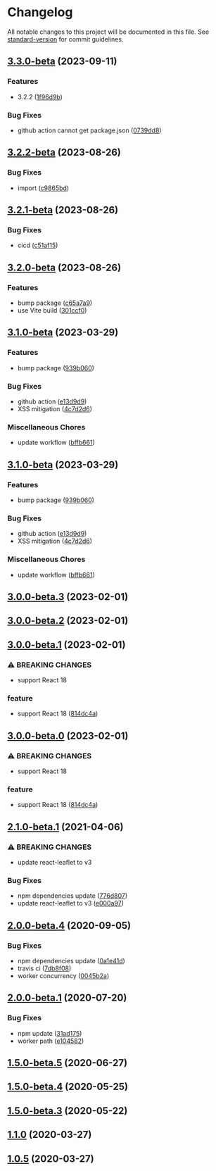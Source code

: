 # Changelog

All notable changes to this project will be documented in this file. See [standard-version](https://github.com/conventional-changelog/standard-version) for commit guidelines.

## [3.3.0-beta](https://github.com/hermanho/react-leaflet-pouchdb-tilelayer/compare/v3.2.2-beta...v3.3.0-beta) (2023-09-11)


### Features

* 3.2.2 ([1f96d9b](https://github.com/hermanho/react-leaflet-pouchdb-tilelayer/commit/1f96d9b0623ca17b220c47fa64e81f81ba8bb01a))


### Bug Fixes

* github action cannot get package.json ([0739dd8](https://github.com/hermanho/react-leaflet-pouchdb-tilelayer/commit/0739dd8c60fc7e76847aa3a001b7d86ac61a58ed))

## [3.2.2-beta](https://github.com/hermanho/react-leaflet-pouchdb-tilelayer/compare/v3.2.1-beta...v3.2.2-beta) (2023-08-26)


### Bug Fixes

* import ([c9865bd](https://github.com/hermanho/react-leaflet-pouchdb-tilelayer/commit/c9865bdf7e6a00bc1cac9312ac2ca49177808d57))

## [3.2.1-beta](https://github.com/hermanho/react-leaflet-pouchdb-tilelayer/compare/v3.2.0-beta...v3.2.1-beta) (2023-08-26)


### Bug Fixes

* cicd ([c51af15](https://github.com/hermanho/react-leaflet-pouchdb-tilelayer/commit/c51af15f5d277b146cf00381ee12d908e1923eed))

## [3.2.0-beta](https://github.com/hermanho/react-leaflet-pouchdb-tilelayer/compare/v3.1.0-beta...v3.2.0-beta) (2023-08-26)


### Features

* bump package ([c65a7a9](https://github.com/hermanho/react-leaflet-pouchdb-tilelayer/commit/c65a7a97b75399e0b3a3fbf90248f6127e2472ee))
* use Vite build ([301ccf0](https://github.com/hermanho/react-leaflet-pouchdb-tilelayer/commit/301ccf0f44421a7411ff0b29c3ef276a51bcf262))

## [3.1.0-beta](https://github.com/hermanho/react-leaflet-pouchdb-tilelayer/compare/v3.0.0-beta.3...v3.1.0-beta) (2023-03-29)


### Features

* bump package ([939b060](https://github.com/hermanho/react-leaflet-pouchdb-tilelayer/commit/939b0601691a87faa413cd959d802416a4d936cb))


### Bug Fixes

* github action ([e13d9d9](https://github.com/hermanho/react-leaflet-pouchdb-tilelayer/commit/e13d9d911f6b5be00111ea312b0e1dd84631c890))
* XSS mitigation ([4c7d2d6](https://github.com/hermanho/react-leaflet-pouchdb-tilelayer/commit/4c7d2d64f7ced51401bd0ae5f3126de6785ae6a5))


### Miscellaneous Chores

* update workflow ([bffb661](https://github.com/hermanho/react-leaflet-pouchdb-tilelayer/commit/bffb6612633462d73a2067ea6e45d4aa7a8028fd))

## [3.1.0-beta](https://github.com/hermanho/react-leaflet-pouchdb-tilelayer/compare/v3.0.0-beta.3...v3.1.0-beta) (2023-03-29)


### Features

* bump package ([939b060](https://github.com/hermanho/react-leaflet-pouchdb-tilelayer/commit/939b0601691a87faa413cd959d802416a4d936cb))


### Bug Fixes

* github action ([e13d9d9](https://github.com/hermanho/react-leaflet-pouchdb-tilelayer/commit/e13d9d911f6b5be00111ea312b0e1dd84631c890))
* XSS mitigation ([4c7d2d6](https://github.com/hermanho/react-leaflet-pouchdb-tilelayer/commit/4c7d2d64f7ced51401bd0ae5f3126de6785ae6a5))


### Miscellaneous Chores

* update workflow ([bffb661](https://github.com/hermanho/react-leaflet-pouchdb-tilelayer/commit/bffb6612633462d73a2067ea6e45d4aa7a8028fd))

## [3.0.0-beta.3](https://github.com/hermanho/react-leaflet-pouchdb-tilelayer/compare/v3.0.0-beta.1...v3.0.0-beta.3) (2023-02-01)

## [3.0.0-beta.2](https://github.com/hermanho/react-leaflet-pouchdb-tilelayer/compare/v3.0.0-beta.1...v3.0.0-beta.2) (2023-02-01)

## [3.0.0-beta.1](https://github.com/hermanho/react-leaflet-pouchdb-tilelayer/compare/v2.1.0-beta.1...v3.0.0-beta.1) (2023-02-01)


### ⚠ BREAKING CHANGES

* support React 18

### feature

* support React 18 ([814dc4a](https://github.com/hermanho/react-leaflet-pouchdb-tilelayer/commit/814dc4a2582a59be3083c43afe0a6d0ce72394b6))

## [3.0.0-beta.0](https://github.com/hermanho/react-leaflet-pouchdb-tilelayer/compare/v2.1.0-beta.1...v3.0.0-beta.0) (2023-02-01)


### ⚠ BREAKING CHANGES

* support React 18

### feature

* support React 18 ([814dc4a](https://github.com/hermanho/react-leaflet-pouchdb-tilelayer/commit/814dc4a2582a59be3083c43afe0a6d0ce72394b6))

## [2.1.0-beta.1](https://github.com/hermanho/react-leaflet-pouchdb-tilelayer/compare/v2.0.0-beta.4...v2.1.0-beta.1) (2021-04-06)


### ⚠ BREAKING CHANGES

* update react-leaflet to v3

### Bug Fixes

* npm dependencies update ([776d807](https://github.com/hermanho/react-leaflet-pouchdb-tilelayer/commit/776d8079f1cfb8e04ad00790b08f413865c0b3e0))
* update react-leaflet to v3 ([e000a97](https://github.com/hermanho/react-leaflet-pouchdb-tilelayer/commit/e000a97e87452acdb74c970666741c6784055056))

## [2.0.0-beta.4](https://github.com/hermanho/react-leaflet-pouchdb-tilelayer/compare/v2.0.0-beta.1...v2.0.0-beta.4) (2020-09-05)


### Bug Fixes

* npm dependencies update ([0a1e41d](https://github.com/hermanho/react-leaflet-pouchdb-tilelayer/commit/0a1e41d98953724beac6d96c9be3ff5a73a4536e))
* travis ci ([7db8f08](https://github.com/hermanho/react-leaflet-pouchdb-tilelayer/commit/7db8f08aa0c3ea1dd239aa7ddc9009c17738f325))
* worker concurrency ([0045b2a](https://github.com/hermanho/react-leaflet-pouchdb-tilelayer/commit/0045b2aa9886a49e670d757c8c2df2c6a04d4714))

## [2.0.0-beta.1](https://github.com/hermanho/react-leaflet-pouchdb-tilelayer/compare/v1.1.0...v2.0.0-beta.1) (2020-07-20)


### Bug Fixes

* npm update ([31ad175](https://github.com/hermanho/react-leaflet-pouchdb-tilelayer/commit/31ad17525d64a8e7ac669f7bfee3eb0956f34c66))
* worker path ([e104582](https://github.com/hermanho/react-leaflet-pouchdb-tilelayer/commit/e104582aa1fda29795f82d6677d89274a2f569d1))

## [1.5.0-beta.5](https://github.com/hermanho/react-leaflet-pouchdb-tilelayer/compare/1.5.0-beta.4...1.5.0-beta.5) (2020-06-27)



## [1.5.0-beta.4](https://github.com/hermanho/react-leaflet-pouchdb-tilelayer/compare/1.5.0-beta.3...1.5.0-beta.4) (2020-05-25)



## [1.5.0-beta.3](https://github.com/hermanho/react-leaflet-pouchdb-tilelayer/compare/v1.1.0...1.5.0-beta.3) (2020-05-22)



## [1.1.0](https://github.com/hermanho/react-leaflet-pouchdb-tilelayer/compare/v1.0.5...v1.1.0) (2020-03-27)



## [1.0.5](https://github.com/hermanho/react-leaflet-pouchdb-tilelayer/compare/v1.0.4...v1.0.5) (2020-03-27)
